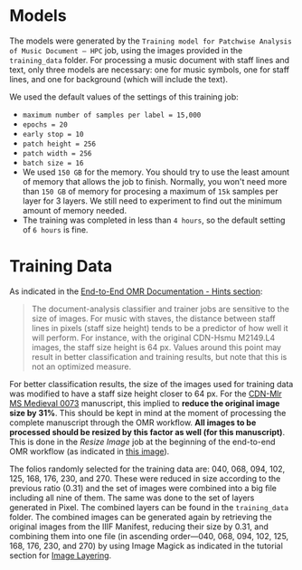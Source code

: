 # Models

The models were generated by the `Training model for Patchwise Analysis of Music Document – HPC` job, 
using the images provided in the `training_data` folder. For processing a music document with staff lines and text,
only three models are necessary: one for music symbols, one for staff lines, and one for background (which will include the text).

We used the default values of the settings of this training job:
- `maximum number of samples per label = 15,000`
- `epochs = 20`
- `early stop = 10`
- `patch height = 256`
- `patch width = 256`
- `batch size = 16`
- We used `150 GB` for the memory.
You should try to use the least amount of memory that allows the job to finish. Normally, you won't need more than `150 GB` of memory for procesing a maximum of `15k` samples per layer for 3 layers. We still need to experiment to find out the minimum amount of memory needed.
- The training was completed in less than `4 hours`, so the default setting of `6 hours` is fine.

# Training Data
As indicated in the [End-to-End OMR Documentation - Hints section](http://ddmal.music.mcgill.ca/e2e-omr-documentation/hints.html#staff-size-height-and-training):
> The document-analysis classifier and trainer jobs are sensitive to the size of images. For music with staves, the distance between staff lines in pixels (staff size height) tends to be a predictor of how well it will perform. For instance, with the original CDN-Hsmu M2149.L4 images, the staff size height is 64 px. Values around this point may result in better classification and training results, but note that this is not an optimized measure.

For better classification results, the size of the images used for training data was modified to have a staff size height closer to 64 px. For the [CDN-Mlr MS Medieval 0073](https://cantus.uwaterloo.ca/source/680970) manuscript, this implied to **reduce the original image size by 31%**. This should be kept in mind at the moment of processing the complete manuscript through the OMR workflow. **All images to be processed should be resized by this factor as well (for this manuscript)**. This is done in the _Resize Image_ job at the beginning of the end-to-end OMR workflow (as indicated in [this image](http://ddmal.music.mcgill.ca/e2e-omr-documentation/hints.html#staff-size-height-and-training)).

The folios randomly selected for the training data are: 040, 068, 094, 102, 125, 168, 176, 230, and 270. These were reduced in size according to the previous ratio (0.31) and the set of images were combined into a big file including all nine of them. The same was done to the set of layers generated in Pixel. The combined layers can be found in the `training_data` folder. The combined images can be generated again by retrieving the original images from the IIIF Manifest, reducing their size by 0.31, and combining them into one file (in ascending order—040, 068, 094, 102, 125, 168, 176, 230, and 270) by using Image Magick as indicated in the tutorial section for [Image Layering](http://ddmal.music.mcgill.ca/e2e-omr-documentation/tutorial/document-analysis.html#image-layering).
